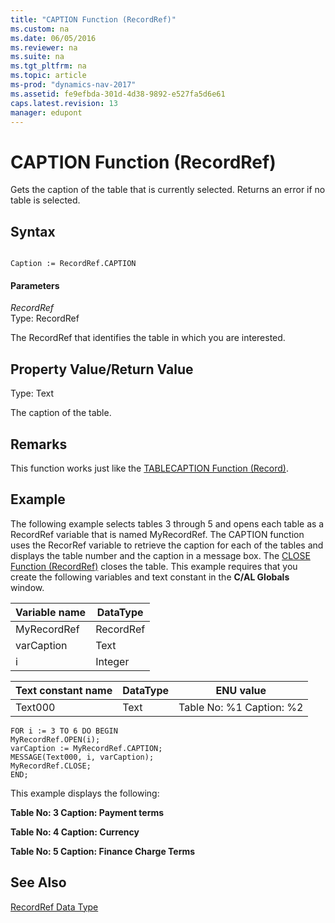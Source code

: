 ```yaml
---
title: "CAPTION Function (RecordRef)"
ms.custom: na
ms.date: 06/05/2016
ms.reviewer: na
ms.suite: na
ms.tgt_pltfrm: na
ms.topic: article
ms-prod: "dynamics-nav-2017"
ms.assetid: fe9efbda-301d-4d38-9892-e527fa5d6e61
caps.latest.revision: 13
manager: edupont
---
```

# CAPTION Function (RecordRef)
Gets the caption of the table that is currently selected. Returns an error if no table is selected.  
  
## Syntax  
  
```  
  
Caption := RecordRef.CAPTION  
```  
  
#### Parameters  
 *RecordRef*  
 Type: RecordRef  
  
 The RecordRef that identifies the table in which you are interested.  
  
## Property Value/Return Value  
 Type: Text  
  
 The caption of the table.  
  
## Remarks  
 This function works just like the [TABLECAPTION Function \(Record\)](TABLECAPTION-Function--Record-.md).  
  
## Example  
 The following example selects tables 3 through 5 and opens each table as a RecordRef variable that is named MyRecordRef. The CAPTION function uses the RecorRef variable to retrieve the caption for each of the tables and displays the table number and the caption in a message box. The [CLOSE Function \(RecordRef\)](CLOSE-Function--RecordRef-.md) closes the table. This example requires that you create the following variables and text constant in the **C\/AL Globals** window.  
  
|Variable name|DataType|  
|-------------------|--------------|  
|MyRecordRef|RecordRef|  
|varCaption|Text|  
|i|Integer|  
  
|Text constant name|DataType|ENU value|  
|------------------------|--------------|---------------|  
|Text000|Text|Table No: %1 Caption: %2|  
  
```  
FOR i := 3 TO 6 DO BEGIN  
MyRecordRef.OPEN(i);  
varCaption := MyRecordRef.CAPTION;  
MESSAGE(Text000, i, varCaption);  
MyRecordRef.CLOSE;  
END;  
```  
  
 This example displays the following:  
  
 **Table No: 3   Caption: Payment terms**  
  
 **Table No: 4   Caption: Currency**  
  
 **Table No: 5   Caption: Finance Charge Terms**  
  
## See Also  
 [RecordRef Data Type](RecordRef-Data-Type.md)